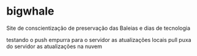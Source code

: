 # bigwhale
Site de conscientização de preservação das Baleias e dias de tecnologia

testando o push empurra para o servidor as atualizações locais
pull puxa do servidor as atualizações na nuvem
